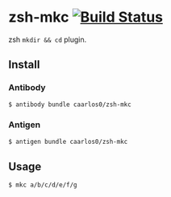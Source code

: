 zsh-mkc [![Build Status](https://travis-ci.org/caarlos0/zsh-mkc.svg?branch=master)](https://travis-ci.org/caarlos0/zsh-mkc)
=======

zsh `mkdir && cd` plugin.

## Install

### Antibody

```sh
$ antibody bundle caarlos0/zsh-mkc
```

### Antigen

```sh
$ antigen bundle caarlos0/zsh-mkc
```

## Usage

```sh
$ mkc a/b/c/d/e/f/g
```
